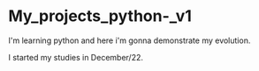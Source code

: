 # My_projects_python-_v1
I'm learning python and here i'm gonna demonstrate my evolution.

I started my studies in December/22.
